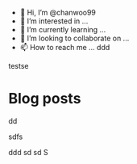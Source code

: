 - 👋 Hi, I’m @chanwoo99
- 👀 I’m interested in ...
- 🌱 I’m currently learning ...
- 💞️ I’m looking to collaborate on ...
- 📫 How to reach me ...
ddd

testse
# Blog posts
dd
<!-- BLOG-POST-LIST:START -->
sdfs
<!-- BLOG-POST-LIST:END -->
ddd
sd
sd
S
